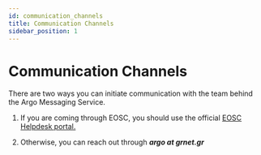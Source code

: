 ```yaml
---
id: communication_channels
title: Communication Channels
sidebar_position: 1
---
```


# Communication Channels

There are two ways you can initiate communication with the team behind the
Argo Messaging Service.

1) If you are coming through EOSC, you should use the
official [EOSC Helpdesk portal.](https://eosc-helpdesk.eosc-portal.eu/#login)

2) Otherwise, you can reach out through **_argo at grnet.gr_**
